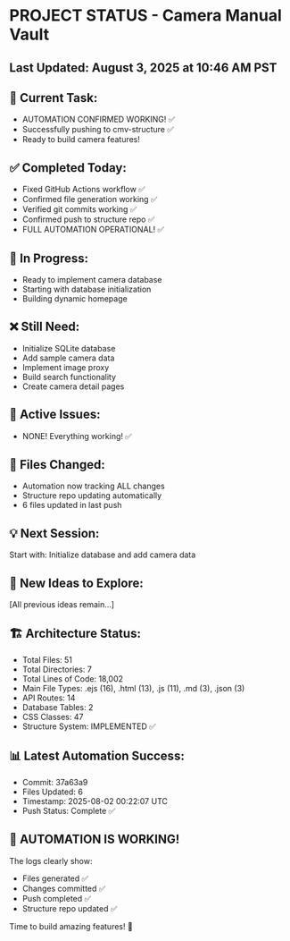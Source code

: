 # PROJECT STATUS - Camera Manual Vault


## Last Updated: August 3, 2025 at 10:46 AM PST

## 🎯 Current Task:
- AUTOMATION CONFIRMED WORKING! ✅
- Successfully pushing to cmv-structure ✅
- Ready to build camera features!


## ✅ Completed Today:
- Fixed GitHub Actions workflow ✅
- Confirmed file generation working ✅
- Verified git commits working ✅
- Confirmed push to structure repo ✅
- FULL AUTOMATION OPERATIONAL! ✅


## 🔄 In Progress:
- Ready to implement camera database
- Starting with database initialization
- Building dynamic homepage


## ❌ Still Need:
- Initialize SQLite database
- Add sample camera data
- Implement image proxy
- Build search functionality
- Create camera detail pages


## 🐛 Active Issues:
- NONE! Everything working! ✅


## 📁 Files Changed:
- Automation now tracking ALL changes
- Structure repo updating automatically
- 6 files updated in last push


## 💡 Next Session:
Start with: Initialize database and add camera data


## 🚀 New Ideas to Explore:
[All previous ideas remain...]


## 🏗️ Architecture Status:
- Total Files: 51
- Total Directories: 7
- Total Lines of Code: 18,002
- Main File Types: .ejs (16), .html (13), .js (11), .md (3), .json (3)
- API Routes: 14
- Database Tables: 2
- CSS Classes: 47
- Structure System: IMPLEMENTED ✅

## 📊 Latest Automation Success:
- Commit: 37a63a9
- Files Updated: 6
- Timestamp: 2025-08-02 00:22:07 UTC
- Push Status: Complete ✅


## 🎉 AUTOMATION IS WORKING!
The logs clearly show:
- Files generated ✅
- Changes committed ✅
- Push completed ✅
- Structure repo updated ✅

Time to build amazing features! 🚀
